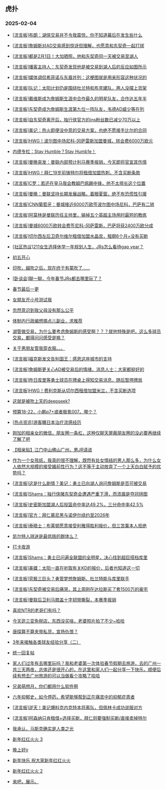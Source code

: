 ## 虎扑 
### 2025-02-04

+ [[流言板]布朗：湖侠交易并不令我震惊，你不知道幕后在发生些什么](https://bbs.hupu.com/630341002.html)

+ [[流言板]詹姆斯对AD交易感到惊讶但理解，也愿意和东契奇一起打球](https://bbs.hupu.com/630344051.html)

+ [[流言板]都是2月1日！大加晒照，他和东契奇同一天被交易至湖人](https://bbs.hupu.com/630341251.html)

+ [[流言板]播客主持人：东契奇发现他是被交易到湖人后的反应如图所示](https://bbs.hupu.com/630340290.html)

+ [[流言板]媒体调侃希菲诺与东眉并列：这梗图就是用来形容这种状况的](https://bbs.hupu.com/630339944.html)

+ [[流言板]队记：太阳计划仍是围绕杜兰特和布克建队，两人没摆上货架](https://bbs.hupu.com/630339493.html)

+ [[流言板]戴维斯成为詹姆斯生涯中合作最久的明星队友，合作达五年半](https://bbs.hupu.com/630340565.html)

+ [[流言板]东契奇成为詹姆斯生涯第九位一阵队友，韦德AD威少等在列](https://bbs.hupu.com/630341362.html)

+ [[流言板]自东契奇离开后，独行侠官方的ins粉丝数已减少70万以上](https://bbs.hupu.com/630342290.html)

+ [[流言板]美记：热火即便没中意的交易方案，也绝不愿接手比尔的合同](https://bbs.hupu.com/630343234.html)

+ [[流言板]HWG！波尔图中场尼科-冈萨雷斯加盟曼城，转会费6000万欧元](https://bbs.hupu.com/630342892.html)

+ [内德专栏：Stay Humble？5tay Humb1e！](https://bbs.hupu.com/630335466.html)

+ [[流言板]曼晚突发：曼联内部预计利马赛季报销，今天即将官宣其伤情](https://bbs.hupu.com/630339643.html)

+ [[流言板]HWG！拜仁19岁前锋特尔将租借加盟热刺，不含买断条款](https://bbs.hupu.com/630342890.html)

+ [[流言板]C罗：若还在皇马我会教姆巴佩踢中锋，他不太擅长这个位置](https://bbs.hupu.com/630337770.html)

+ [[流言板]曼晚：曼联坚持长期发展战略，着眼夏窗，绝不有恐慌性引援](https://bbs.hupu.com/630340707.html)

+ [[流言板]CNN葡萄牙：曼城接近6000万欧签波尔图中场尼科，巴萨有二转](https://bbs.hupu.com/630342260.html)

+ [[流言板]阿莫林是曼联历任主帅里，输掉五个英超主场用时最短的教练](https://bbs.hupu.com/630333730.html)

+ [[流言板]曼城6000万欧转会费签尼科-冈萨雷斯，巴萨将获2400万欧分成](https://bbs.hupu.com/630343039.html)

+ [[流言板]切尔西左后卫奇尔维尔租借加盟水晶宫，租期6个月+没有买断](https://bbs.hupu.com/630336634.html)

+ [[社区热议]211女生选择休学一年规划人生，JRs怎么看待gap year？](https://bbs.hupu.com/630339660.html)

+ [初五开心](https://bbs.hupu.com/630340191.html)

+ [印吹，越吹之后，现在终于有蒙吹了……](https://bbs.hupu.com/630339590.html)

+ [[卧谈会]聊一聊，今年春节JRs都去哪里玩了？](https://bbs.hupu.com/630342222.html)

+ [春节最后一更](https://bbs.hupu.com/630340014.html)

+ [女朋友开小号测试我](https://bbs.hupu.com/630340186.html)

+ [忽然意识到我父母没有那么公平](https://bbs.hupu.com/630342005.html)

+ [体制内行政编想搞点儿副业，求推荐](https://bbs.hupu.com/630339592.html)

+ [湖管做交易，为什么要考虑詹姆斯的感受啊？？？就他特殊是吧，这么多球员交易，都得问问感受是嘛？](https://bbs.hupu.com/630341994.html)

+ [关于男朋友管我穿衣服。。。](https://bbs.hupu.com/630341579.html)

+ [[流言板]福克斯发文告别国王：感恩这座城市的支持](https://bbs.hupu.com/630344916.html)

+ [[流言板]詹姆斯更关心AD被交易后的情绪，消息人士：大家都挺好的](https://bbs.hupu.com/630344177.html)

+ [[流言板]昨日库里等勇士球员在牌桌上得知交易消息，随后暂停牌局](https://bbs.hupu.com/630344850.html)

+ [[流言板]HWG！费利克斯从切尔西租借加盟米兰，不含买断选项](https://bbs.hupu.com/630344064.html)

+ [这就是被吹上天的deepseek?](https://bbs.hupu.com/630340198.html)

+ [预算18-22，小鹏p7+或者极氪007。哪个？](https://bbs.hupu.com/630341500.html)

+ [[热点资讯]游客曝日本治疗流感经历](https://bbs.hupu.com/630341755.html)

+ [刚加的相亲女的微信，朋友圈一条杠，这种仅聊天屏蔽朋友圈的没必要再继续了解了吧](https://bbs.hupu.com/630342596.html)

+ [【相亲贴】江门中山佛山广州，男JR请进](https://bbs.hupu.com/630342896.html)

+ [作为一个女孩纸，我真的很不理解，既然有处女情结的男人那么多，为什么女人依然大规模的接受婚前性行为？这不等于主动放弃了一个上天白白赋予的优势吗？](https://bbs.hupu.com/630340796.html)

+ [[流言板]这是什么剧情？美记：勇士已向湖人询问詹姆斯是否可被交易](https://bbs.hupu.com/630345655.html)

+ [[流言板]Shams：独行侠赌东契奇会遭遇严重下滑，而浓眉是夺冠拼图](https://bbs.hupu.com/630345605.html)

+ [[流言板]史密斯加盟湖人后投篮命中率达49.2%，三分命中率42.5%](https://bbs.hupu.com/630343894.html)

+ [[流言板]官方：拜仁慕尼黑与诺伊尔续约至2026年](https://bbs.hupu.com/630344683.html)

+ [[流言板]泰晤士：布莱顿愿意接受利雅得胜利报价，但三笘薰本人拒绝](https://bbs.hupu.com/630337395.html)

+ [凯尔特人球迷是最低贱的群体么？](https://bbs.hupu.com/630344380.html)

+ [打卡夜游](https://bbs.hupu.com/630343288.html)

+ [[流言板]Shams：勇士已问遍全联盟的全明星，决心找到超巨搭档库里](https://bbs.hupu.com/630346298.html)

+ [[流言板]美媒：太阳一直在听取有关KD的报价，后者也知道这一切](https://bbs.hupu.com/630345949.html)

+ [[流言板]究极三巨头？勇管梦想詹姆斯、杜兰特能与库里联手](https://bbs.hupu.com/630345682.html)

+ [[流言板]东契奇被交易后痛哭，其上周刚在达拉斯买了套1500万的豪宅](https://bbs.hupu.com/630346179.html)

+ [[流言板]曼联后卫利马膝盖十字韧带撕裂，本赛季报销](https://bbs.hupu.com/630345436.html)

+ [喜欢NTR的老哥们有吗？](https://bbs.hupu.com/630345332.html)

+ [今天逛三亚免税店，东西没买啥，老婆照片拍了不少~哈哈](https://bbs.hupu.com/630344530.html)

+ [唐探算不算夹带私货，宣扬仇恨？](https://bbs.hupu.com/630343650.html)

+ [3年来接触各类球友经验分享（二）](https://bbs.hupu.com/630343023.html)

+ [统一回复帖](https://bbs.hupu.com/630344312.html)

+ [家人们过年有去哪里玩吗？我和老婆第一次体验春节假期去旅游，去的广州一共三天两夜，总体还是很开心的，在这里和家人们一起分享一下快乐，顺便后续有想去广州旅游的可以当做看个攻略了哈哈](https://bbs.hupu.com/630345596.html)

+ [兄弟萌想月，你们都用什么软件啊](https://bbs.hupu.com/630343470.html)

+ [六年抑郁史，如今停药，希望能够帮到正在痛苦中的抑郁症患者](https://bbs.hupu.com/630343292.html)

+ [[流言板]逆天！美记爆料克内克特本将离队，但佩林卡成功说服对方](https://bbs.hupu.com/630345935.html)

+ [[流言板]阿森纳只肯租借+选择买断，拜仁则要强制买断/直接卖掉特尔](https://bbs.hupu.com/630338524.html)

+ [我承认，马斯克确实是人类之光](https://bbs.hupu.com/630345472.html)

+ [新年红红火火 3](https://bbs.hupu.com/630345165.html)

+ [晚上好jr](https://bbs.hupu.com/630345400.html)

+ [新年快乐 祝大家新年红红火火](https://bbs.hupu.com/630344961.html)

+ [新年红红火火 2](https://bbs.hupu.com/630345151.html)

+ [来吧，展示。](https://bbs.hupu.com/630344130.html)

